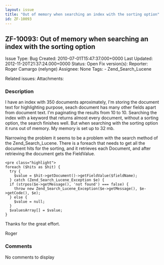 ```yaml
---
layout: issue
title: "Out of memory when searching an index with the sorting option"
id: ZF-10093
---
```


ZF-10093: Out of memory when searching an index with the sorting option
-----------------------------------------------------------------------

 Issue Type: Bug Created: 2010-07-01T15:47:37.000+0000 Last Updated: 2012-11-20T21:37:24.000+0000 Status: Open Fix version(s): 
 Reporter:  Roger Camargo (nelynge)  Assignee:  None  Tags: - Zend\_Search\_Lucene
 
 Related issues: 
 Attachments: 
### Description

I have an index with 350 documents aproximately, I'm storing the document text for highlighting purpose, seach document has many other fields apart from document text. I'm paginating the results from 10 to 10. Searching the index with a keyword that returns almost every document, without a sorting option, the search finishes well. But when searching with the sorting option it runs out of memory. My memory is set up to 32 mb.

Narrowing the problem it seems to be a problem with the search method of the Zend\_Search\_Lucene. There is a foreach that needs to get all the document hits for the sorting, and it retrieves each Document, and after retrieving the document gets the FieldValue.

 
    <pre class="highlight">
    foreach ($hits as $hit) {
      try {
        $value = $hit->getDocument()->getFieldValue($fieldName);
      } catch (Zend_Search_Lucene_Exception $e) {
      if (strpos($e->getMessage(), 'not found') === false) {
        throw new Zend_Search_Lucene_Exception($e->getMessage(), $e->getCode(), $e);
      } else {
        $value = null;
      }
      $valuesArray[] = $value;
    }


Thanks for the great effort.

Roger

 

 

### Comments

No comments to display